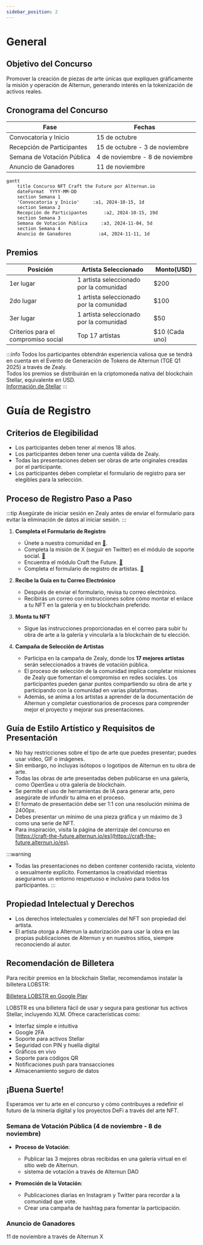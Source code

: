 ```yaml
---
sidebar_position: 2
---
```


# General

## Objetivo del Concurso
Promover la creación de piezas de arte únicas que expliquen gráficamente la misión y operación de Alternun, generando interés en la tokenización de activos reales.

## Cronograma del Concurso

| Fase                      | Fechas                    |
| -------------------------- | ------------------------ |
| Convocatoria y Inicio      | 15 de octubre            |
| Recepción de Participantes  | 15 de octubre - 3 de noviembre  |
| Semana de Votación Pública  | 4 de noviembre - 8 de noviembre |
| Anuncio de Ganadores      | 11 de noviembre          |

```mermaid
gantt
    title Concurso NFT Craft the Future por Alternun.io
    dateFormat  YYYY-MM-DD
    section Semana 1
    'Convocatoria y Inicio'     :a1, 2024-10-15, 1d
    section Semana 2
    Recepción de Participantes      :a2, 2024-10-15, 19d
    section Semana 3
    Semana de Votación Pública     :a3, 2024-11-04, 5d
    section Semana 4
    Anuncio de Ganadores          :a4, 2024-11-11, 1d
```

## Premios

| Posición                       | Artista Seleccionado                     | Monto(USD) |
| ------------------------------ | ----------------------------------- | ----------- |
| 1er lugar                      | 1 artista seleccionado por la comunidad      | $200        |
| 2do lugar                      | 1 artista seleccionado por la comunidad | $100        |
| 3er lugar                      | 1 artista seleccionado por la comunidad | $50         |
| Criterios para el compromiso social | Top 17 artistas                       | $10 (Cada uno)  |

:::info
Todos los participantes obtendrán experiencia valiosa que se tendrá en cuenta en el Evento de Generación de Tokens de Alternun (TGE Q1 2025) a través de Zealy. \
Todos los premios se distribuirán en la criptomoneda nativa del blockchain Stellar, equivalente en USD. \
[Información de Stellar](https://stellarchain.io/)
:::
# Guía de Registro

## Criterios de Elegibilidad
- Los participantes deben tener al menos 18 años.
- Los participantes deben tener una cuenta válida de Zealy.
- Todas las presentaciones deben ser obras de arte originales creadas por el participante.
- Los participantes deben completar el formulario de registro para ser elegibles para la selección.

## Proceso de Registro Paso a Paso
:::tip
Asegúrate de iniciar sesión en Zealy antes de enviar el formulario para evitar la eliminación de datos al iniciar sesión.
:::

1. **Completa el Formulario de Registro**
   - Únete a nuestra comunidad en [🔗](https://zealy.io/cw/alternun/invite/TTVWe--hMN2Y3N-ibl-XV).
   - Completa la misión de X (seguir en Twitter) en el módulo de soporte social. [🔗](https://zealy.io/cw/alternun/questboard/08729b66-f66a-4364-8691-6fbcffff4f0a/469c1245-ab3b-406c-8e9d-5c8e8c82a9cc)
   - Encuentra el módulo Craft the Future. [🔗](https://zealy.io/cw/alternun/questboard/c7da4780-1ad0-4ad8-8cb8-affbcff91ab2)
   - Completa el formulario de registro de artistas. [🔗](https://zealy.io/cw/alternun/questboard/c7da4780-1ad0-4ad8-8cb8-affbcff91ab2/1a7427e2-4ac4-4d0f-abb2-23ad8e19e456)

2. **Recibe la Guía en tu Correo Electrónico**
   - Después de enviar el formulario, revisa tu correo electrónico.
   - Recibirás un correo con instrucciones sobre cómo montar el enlace a tu NFT en la galería y en tu blockchain preferido.

3. **Monta tu NFT**
   - Sigue las instrucciones proporcionadas en el correo para subir tu obra de arte a la galería y vincularla a la blockchain de tu elección.

4. **Campaña de Selección de Artistas**
   - Participa en la campaña de Zealy, donde los **17 mejores artistas** serán seleccionados a través de votación pública.
   - El proceso de selección de la comunidad implica completar misiones de Zealy que fomentan el compromiso en redes sociales. Los participantes pueden ganar puntos compartiendo su obra de arte y participando con la comunidad en varias plataformas.
   - Además, se anima a los artistas a aprender de la documentación de Alternun y completar cuestionarios de procesos para comprender mejor el proyecto y mejorar sus presentaciones.

## Guía de Estilo Artístico y Requisitos de Presentación
- No hay restricciones sobre el tipo de arte que puedes presentar; puedes usar video, GIF o imágenes.
- Sin embargo, no incluyas isótopos o logotipos de Alternun en tu obra de arte.
- Todas las obras de arte presentadas deben publicarse en una galería, como OpenSea u otra galería de blockchain.
- Se permite el uso de herramientas de IA para generar arte, pero asegúrate de infundir tu alma en el proceso.
- El formato de presentación debe ser 1:1 con una resolución mínima de 2400px.
- Debes presentar un mínimo de una pieza gráfica y un máximo de 3 como una serie de NFT.
- Para inspiración, visita la página de aterrizaje del concurso en [https://craft-the-future.alternun.io/es](https://craft-the-future.alternun.io/es).

:::warning
- Todas las presentaciones no deben contener contenido racista, violento o sexualmente explícito. Fomentamos la creatividad mientras aseguramos un entorno respetuoso e inclusivo para todos los participantes.
:::

## Propiedad Intelectual y Derechos
- Los derechos intelectuales y comerciales del NFT son propiedad del artista. 
- El artista otorga a Alternun la autorización para usar la obra en las propias publicaciones de Alternun y en nuestros sitios, siempre reconociendo al autor.

## Recomendación de Billetera
Para recibir premios en la blockchain Stellar, recomendamos instalar la billetera LOBSTR:

[Billetera LOBSTR en Google Play](https://play.google.com/store/apps/details?id=com.lobstr.client&hl=es_VE&pli=1)

LOBSTR es una billetera fácil de usar y segura para gestionar tus activos Stellar, incluyendo XLM. Ofrece características como:
- Interfaz simple e intuitiva
- Google 2FA
- Soporte para activos Stellar
- Seguridad con PIN y huella digital
- Gráficos en vivo
- Soporte para códigos QR
- Notificaciones push para transacciones
- Almacenamiento seguro de datos

## ¡Buena Suerte!

Esperamos ver tu arte en el concurso y cómo contribuyes a redefinir el futuro de la minería digital y los proyectos DeFi a través del arte NFT.

### Semana de Votación Pública (4 de noviembre - 8 de noviembre)
- **Proceso de Votación**:
  - Publicar las 3 mejores obras recibidas en una galería virtual en el sitio web de Alternun.
  - sistema de votación a través de Alternun DAO
  
- **Promoción de la Votación**:
  - Publicaciones diarias en Instagram y Twitter para recordar a la comunidad que vote.
  - Crear una campaña de hashtag para fomentar la participación.

### Anuncio de Ganadores

11 de noviembre a través de Alternun X
